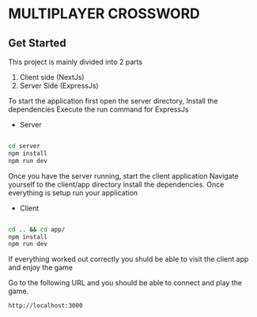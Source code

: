# MULTIPLAYER CROSSWORD

## Get Started

This project is mainly divided into 2 parts

1. Client side (NextJs)
2. Server Side (ExpressJs)

To start the application first open the server directory, 
Install the dependencies
Execute the run command for ExpressJs

- Server
```bash

cd server
npm install
npm run dev

```

Once you have the server running, start the client application 
Navigate yourself to the client/app directory install the dependencies.
Once everything is setup run your application

- Client
```bash

cd .. && cd app/
npm install
npm run dev

```

If everything worked out correctly you shuld be able to visit the client app and enjoy the game

Go to the following URL and you should be able to connect and play the game.

```
http://localhost:3000
```
